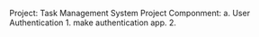 Project: Task Management System
Project Componment: 
 a. User Authentication
    1. make authentication app. 
    2. 
